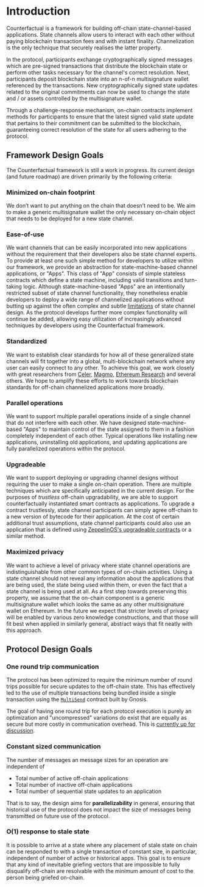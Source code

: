 # Introduction

Counterfactual is a framework for building off-chain state-channel-based applications. State channels allow users to interact with each other without paying blockchain transaction fees and with instant finality. Channelization is the only technique that securely realises the latter property.

In the protocol, participants exchange cryptographically signed messages which are pre-signed transactions that distribute the blockchain state or perform other tasks necessary for the channel's correct resolution. Next, participants deposit blockchain state into an n-of-n multisignature wallet referenced by the transactions. New cryptographically signed state updates related to the original commitments can now be used to change the state and / or assets controlled by the multisignature wallet.

Through a challenge-response mechanism, on-chain contracts implement methods for participants to ensure that the latest signed valid state update that pertains to their commitment can be submitted to the blockchain, guaranteeing correct resolution of the state for all users adhering to the protocol.

## Framework Design Goals

The Counterfactual framework is still a work in progress.  Its current design (and future roadmap) are driven primarily by the following criteria:

### Minimized on-chain footprint

We don’t want to put anything on the chain that doesn’t need to be. We aim to make a generic multisignature wallet the only necessary on-chain object that needs to be deployed for a new state channel.

### Ease-of-use

We want channels that can be easily incorporated into new applications without the requirement that their developers also be state channel experts. To provide at least one such simple method for developers to utilize within our framework, we provide an abstraction for state-machine-based channel applications, or "Apps". This class of "App" consists of simple stateless contracts which define a state machine, including valid transitions and turn-taking logic. Although state-machine-based "Apps" are an intentionally restricted subset of state channel functionality, they nonetheless enable developers to deploy a wide range of channelized applications without butting up against the often complex and subtle [limitations](#limitations) of state channel design. As the protocol develops further more complex functionality will continue be added, allowing easy utilization of increasingly advanced techniques by developers using the Counterfactual framework.

### Standardized

We want to establish clear standards for how all of these generalized state channels will fit together into a global, multi-blockchain network where any user can easily connect to any other. To achieve this goal, we work closely with great researchers from [Celer](https://celer.network), [Magmo](https://magmo.com), [Ethereum Research](http://eth.sg) and several others. We hope to amplify these efforts to work towards blockchain standards for off-chain channelized applications more broadly.

### Parallel operations

We want to support multiple parallel operations inside of a single channel that do not interfere with each other. We have designed state-machine-based "Apps" to maintain control of the state assigned to them in a fashion completely independent of each other. Typical operations like installing new applications, uninstalling old applications, and updating applications are fully parallelized operations within the protocol.

### Upgradeable

We want to support deploying or upgrading channel designs without requiring the user to make a single on-chain operation. There are multiple techniques which are specifically anticipated in the current design. For the purposes of _trustless_ off-chain upgradability, we are able to support counterfactually instantiated smart contracts as applications. To upgrade a contract trustlessly, state channel participants can simply agree off-chain to a new version of bytecode for their application. At the cost of certain additional trust assumptions, state channel participants could also use an application that is defined using [ZeppelinOS's upgradeable contracts](https://docs.zeppelinos.org/docs/building.html) or a similar method.

### Maximized privacy

We want to achieve a level of privacy where state channel operations are indistinguishable from other common types of on-chain activities. Using a state channel should not reveal any information about the applications that are being used, the state being used within them, or even the fact that a state channel is being used at all. As a first step towards preserving this property, we assume that the on-chain component is a generic multisignature wallet which looks the same as any other multisignature wallet on Ethereum. In the future we expect that stricter levels of privacy will be enabled by various zero knowledge constructions, and that those will fit best when applied in similarly general, abstract ways that fit neatly with this approach.

## Protocol Design Goals

### One round trip communication

The protocol has been optimized to require the minimum number of round trips possible for secure updates to the off-chain state. This has effectively led to the use of multiple transactions being bundled inside a single transaction using the [`MultiSend`](https://github.com/counterfactual/monorepo/blob/master/packages/contracts/contracts/MultiSend.sol) contract built by Gnosis.

The goal of having one round trip for each protocol execution is purely an optimization and "uncompressed" variations do exist that are equally as secure but more costly in communication overhead. This is [currently up for discussion](https://github.com/counterfactual/specs/issues/13).

### Constant sized communication

The number of messages an message sizes for an operation are independent of

- Total number of active off-chain applications
- Total number of inactive off-chain applications
- Total number of sequential state updates to an application

That is to say, the design aims for **parallelizability** in general, ensuring that historical use of the protocol does not impact the size of messages being transmitted on future use of the protocol.

### O(1) response to stale state

It is possible to arrive at a state where any placement of stale state on chain can be responded to with a single transaction of constant size, in particular, independent of number of active or historical apps. This goal is to ensure that any kind of inevitable griefing vectors that are impossible to fully disqualify off-chain are resolvable with the minimum amount of cost to the person being griefed on-chain.
